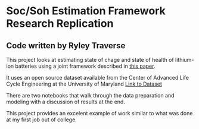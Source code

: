 # Soc/Soh Estimation Framework Research Replication
## Code written by Ryley Traverse

This project looks at estimating state of chage and state of health of lithium-ion batteries using a joint framework described in 
[this paper](https://www.sciencedirect.com/science/article/abs/pii/S036054422303195X, 'A novel inegrated SOC-SOH estimation framework for whole-life-cycle lithium-ion batteries').

It uses an open source dataset available from the Center of Advanced Life Cycle Engineering at the University of Maryland
[Link to Dataset](https://calce.umd.edu/battery-data#CS2, 'CALCE Data')

There are two notebooks that walk through the data preparation and modeling with a discussion of results at the end.

This project provides an excelent example of work similar to what was done at my first job out of college.

